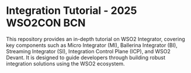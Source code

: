 # Integration Tutorial - 2025 WSO2CON BCN

This repository provides an in-depth tutorial on WSO2 Integrator, covering key components such as Micro Integrator (MI), Ballerina Integrator (BI), Streaming Integrator (SI), Integration Control Plane (ICP), and WSO2 Devant. It is designed to guide developers through building robust integration solutions using the WSO2 ecosystem.